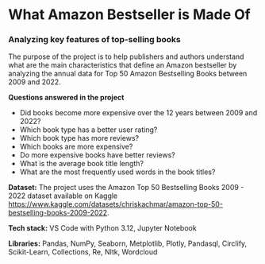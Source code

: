 # What Amazon Bestseller is Made Of #
### Analyzing key features of top-selling books ###
The purpose of the project is to help publishers and authors understand what are the main characteristics that define an Amazon bestseller by analyzing the annual data for Top 50 Amazon Bestselling Books between 2009 and 2022.

**Questions answered in the project**
- Did books become more expensive over the 12 years between 2009 and 2022?
- Which book type has a better user rating?
- Which book type has more reviews?
- Which books are more expensive?
- Do more expensive books have better reviews?
- What is the average book title length?
- What are the most frequently used words in the book titles?

**Dataset:** The project uses the Amazon Top 50 Bestselling Books 2009 - 2022 dataset available on Kaggle https://www.kaggle.com/datasets/chriskachmar/amazon-top-50-bestselling-books-2009-2022.

**Tech stack:** VS Code with Python 3.12, Jupyter Notebook

**Libraries:** Pandas, NumPy, Seaborn, Metplotlib, Plotly, Pandasql, Circlify, Scikit-Learn, Collections, Re, Nltk, Wordcloud
